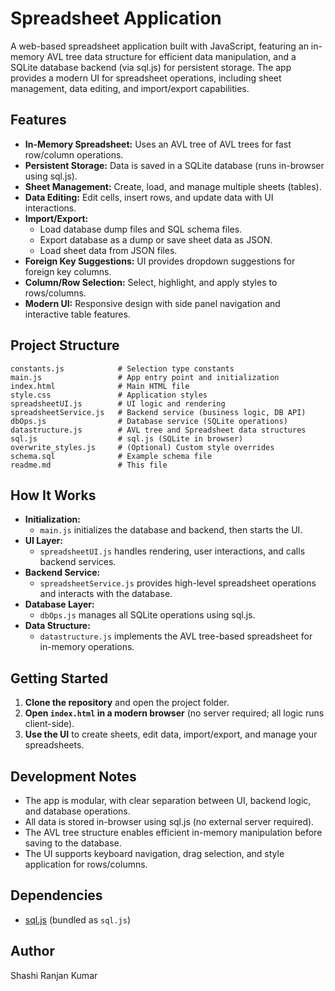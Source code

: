 # Spreadsheet Application

A web-based spreadsheet application built with JavaScript, featuring an in-memory AVL tree data structure for efficient data manipulation, and a SQLite database backend (via sql.js) for persistent storage. The app provides a modern UI for spreadsheet operations, including sheet management, data editing, and import/export capabilities.

## Features

- **In-Memory Spreadsheet:** Uses an AVL tree of AVL trees for fast row/column operations.
- **Persistent Storage:** Data is saved in a SQLite database (runs in-browser using sql.js).
- **Sheet Management:** Create, load, and manage multiple sheets (tables).
- **Data Editing:** Edit cells, insert rows, and update data with UI interactions.
- **Import/Export:**
  - Load database dump files and SQL schema files.
  - Export database as a dump or save sheet data as JSON.
  - Load sheet data from JSON files.
- **Foreign Key Suggestions:** UI provides dropdown suggestions for foreign key columns.
- **Column/Row Selection:** Select, highlight, and apply styles to rows/columns.
- **Modern UI:** Responsive design with side panel navigation and interactive table features.

## Project Structure

```
constants.js            # Selection type constants
main.js                 # App entry point and initialization
index.html              # Main HTML file
style.css               # Application styles
spreadsheetUI.js        # UI logic and rendering
spreadsheetService.js   # Backend service (business logic, DB API)
dbOps.js                # Database service (SQLite operations)
datastructure.js        # AVL tree and Spreadsheet data structures
sql.js                  # sql.js (SQLite in browser)
overwrite_styles.js     # (Optional) Custom style overrides
schema.sql              # Example schema file
readme.md               # This file
```

## How It Works

- **Initialization:**
  - `main.js` initializes the database and backend, then starts the UI.
- **UI Layer:**
  - `spreadsheetUI.js` handles rendering, user interactions, and calls backend services.
- **Backend Service:**
  - `spreadsheetService.js` provides high-level spreadsheet operations and interacts with the database.
- **Database Layer:**
  - `dbOps.js` manages all SQLite operations using sql.js.
- **Data Structure:**
  - `datastructure.js` implements the AVL tree-based spreadsheet for in-memory operations.

## Getting Started

1. **Clone the repository** and open the project folder.
2. **Open `index.html` in a modern browser** (no server required; all logic runs client-side).
3. **Use the UI** to create sheets, edit data, import/export, and manage your spreadsheets.

## Development Notes

- The app is modular, with clear separation between UI, backend logic, and database operations.
- All data is stored in-browser using sql.js (no external server required).
- The AVL tree structure enables efficient in-memory manipulation before saving to the database.
- The UI supports keyboard navigation, drag selection, and style application for rows/columns.

## Dependencies

- [sql.js](https://github.com/sql-js/sql.js) (bundled as `sql.js`)

## Author

Shashi Ranjan Kumar
